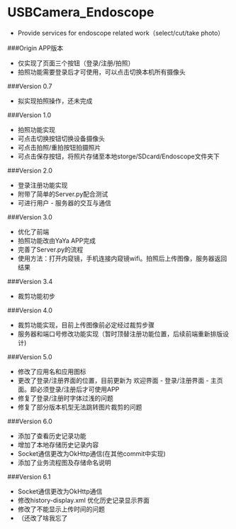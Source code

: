 # USBCamera_Endoscope
- Provide services for endoscope related work（select/cut/take photo）

###Origin APP版本
- 仅实现了页面三个按钮（登录/注册/拍照）
- 拍照功能需要登录后才可使用，可以点击切换本机所有摄像头

###Version 0.7
- 拟实现拍照操作，还未完成

###Version 1.0
- 拍照功能实现
- 可点击切换按钮切换设备摄像头
- 可点击拍照/重拍按钮拍摄照片
- 可点击保存按钮，将照片存储至本地storge/SDcard/Endoscope文件夹下
 
###Version 2.0
- 登录注册功能实现
- 附带了简单的Server.py配合测试
- 可进行用户 - 服务器的交互与通信

###Version 3.0
- 优化了前端
- 拍照功能改由YaYa APP完成
- 完善了Server.py的流程
- 使用方法：打开内窥镜，手机连接内窥镜wifi。拍照后上传图像，服务器返回结果

###Version 3.4
- 裁剪功能初步

###Version 4.0
- 裁剪功能实现，目前上传图像前必定经过裁剪步骤
- 服务器和端口号修改功能实现（暂时顶替注册功能位置，后续前端重新排版设计)

###Version 5.0
- 修改了应用名和应用图标
- 更改了登录/注册界面的位置，目前更新为  欢迎界面 - 登录/注册界面 - 主页面。即必须登录/注册后才可使用APP
- 修复了登录/注册时字体过浅的问题
- 修复了部分版本机型无法跳转图片裁剪的问题

###Version 6.0
- 添加了查看历史记录功能
- 增加了本地存储历史记录内容
- Socket通信更改为OkHttp通信(在其他commit中实现)
- 添加了业务流程图及存储命名说明

###Version 6.1
- Socket通信更改为OkHttp通信
- 修改history-display.xml 优化历史记录显示界面
- 修改了不能显示上传时间的问题
- （还改了啥我忘了